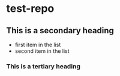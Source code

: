 test-repo
=========
## This is a secondary heading
* first item in the list
* second item in the list
### This is a tertiary heading
